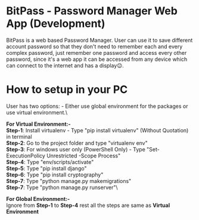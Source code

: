 # BitPass - Password Manager Web App (Development)
BitPass is a web based Password Manager. User can use it to save different account password so that they don't need to remember each and every complex password, just remember one password and access every other password, since it's a web app it can be accessed from any device which can connect to the internet and has a display😉.

# How to setup in your PC
User has two options: - Either use global environment for the packages or use virtual environment.\

**For Virtual Environment:-**\
**Step-1**: Install virtualenv - Type "pip install virtualenv" (Without Quotation) in terminal\
**Step-2**: Go to the project folder and type "virtualenv env"\
**Step-3**: For windows user only (PowerShell Only) - Type "Set-ExecutionPolicy Unrestricted -Scope Process"\
**Step-4**: Type "env/scripts/activate"\
**Step-5**: Type "pip install django"\
**Step-6**: Type "pip install cryptography"\
**Step-7**: Type "python manage.py makemigrations"\
**Step-7**: Type "python manage.py runserver"\


**For Global Environment:-**\
Ignore from **Step-1** to **Step-4** rest all the steps are same as **Virtual Environment**
